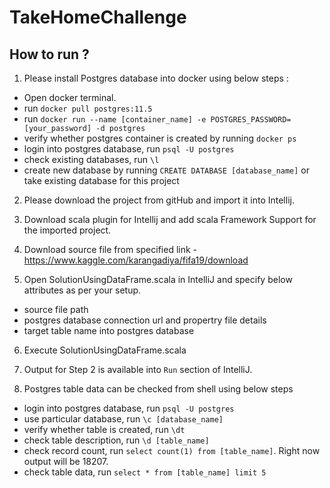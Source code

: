 # TakeHomeChallenge

## How to run ?


1) Please install Postgres database into docker using below steps :
 - Open docker terminal.
 - run `docker pull postgres:11.5`
 - run `docker run --name [container_name] -e POSTGRES_PASSWORD=[your_password] -d postgres`
 - verify whether postgres container is created by running `docker ps`
 - login into postgres database, run `psql -U postgres`
 - check existing databases, run `\l`
 - create new database by running `CREATE DATABASE [database_name]` or take existing database for this project

2) Please download the project from gitHub and import it into Intellij.

3) Download scala plugin for Intellij and add scala Framework Support for the imported project.

4) Download source file from specified link - https://www.kaggle.com/karangadiya/fifa19/download

5) Open SolutionUsingDataFrame.scala in IntelliJ and specify below attributes as per your setup.
- source file path
- postgres database connection url and propertry file details
- target table name into postgres database

6) Execute SolutionUsingDataFrame.scala

7) Output for Step 2 is available into `Run` section of IntelliJ.

8) Postgres table data can be checked from shell using below steps
- login into postgres database, run `psql -U postgres`
- use particular database, run `\c [database_name]`
- verify whether table is created, run `\dt`
- check table description, run `\d [table_name]`
- check record count, run `select count(1) from [table_name]`. Right now output will be 18207.
- check table data, run `select * from [table_name] limit 5`

